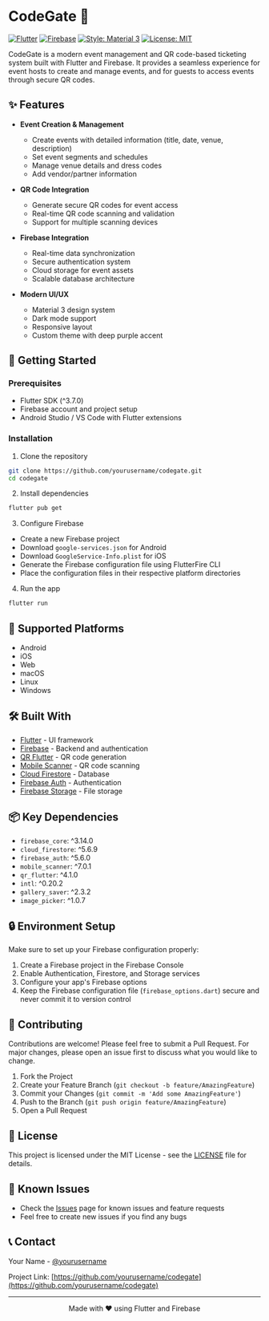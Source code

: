 # CodeGate 🎫

[![Flutter](https://img.shields.io/badge/Flutter-3.7+-02569B?logo=flutter)](https://flutter.dev)
[![Firebase](https://img.shields.io/badge/Firebase-Cloud-FFCA28?logo=firebase)](https://firebase.google.com)
[![Style: Material 3](https://img.shields.io/badge/Style-Material%203-757575?logo=material-design)](https://m3.material.io/)
[![License: MIT](https://img.shields.io/badge/License-MIT-yellow.svg)](https://opensource.org/licenses/MIT)

CodeGate is a modern event management and QR code-based ticketing system built with Flutter and Firebase. It provides a seamless experience for event hosts to create and manage events, and for guests to access events through secure QR codes.

## ✨ Features

- **Event Creation & Management**

  - Create events with detailed information (title, date, venue, description)
  - Set event segments and schedules
  - Manage venue details and dress codes
  - Add vendor/partner information

- **QR Code Integration**

  - Generate secure QR codes for event access
  - Real-time QR code scanning and validation
  - Support for multiple scanning devices

- **Firebase Integration**

  - Real-time data synchronization
  - Secure authentication system
  - Cloud storage for event assets
  - Scalable database architecture

- **Modern UI/UX**
  - Material 3 design system
  - Dark mode support
  - Responsive layout
  - Custom theme with deep purple accent

## 🚀 Getting Started

### Prerequisites

- Flutter SDK (^3.7.0)
- Firebase account and project setup
- Android Studio / VS Code with Flutter extensions

### Installation

1. Clone the repository

```bash
git clone https://github.com/yourusername/codegate.git
cd codegate
```

2. Install dependencies

```bash
flutter pub get
```

3. Configure Firebase

- Create a new Firebase project
- Download `google-services.json` for Android
- Download `GoogleService-Info.plist` for iOS
- Generate the Firebase configuration file using FlutterFire CLI
- Place the configuration files in their respective platform directories

4. Run the app

```bash
flutter run
```

## 📱 Supported Platforms

- Android
- iOS
- Web
- macOS
- Linux
- Windows

## 🛠️ Built With

- [Flutter](https://flutter.dev/) - UI framework
- [Firebase](https://firebase.google.com/) - Backend and authentication
- [QR Flutter](https://pub.dev/packages/qr_flutter) - QR code generation
- [Mobile Scanner](https://pub.dev/packages/mobile_scanner) - QR code scanning
- [Cloud Firestore](https://firebase.google.com/products/firestore) - Database
- [Firebase Auth](https://firebase.google.com/products/auth) - Authentication
- [Firebase Storage](https://firebase.google.com/products/storage) - File storage

## 📦 Key Dependencies

- `firebase_core`: ^3.14.0
- `cloud_firestore`: ^5.6.9
- `firebase_auth`: ^5.6.0
- `mobile_scanner`: ^7.0.1
- `qr_flutter`: ^4.1.0
- `intl`: ^0.20.2
- `gallery_saver`: ^2.3.2
- `image_picker`: ^1.0.7

## 🔒 Environment Setup

Make sure to set up your Firebase configuration properly:

1. Create a Firebase project in the Firebase Console
2. Enable Authentication, Firestore, and Storage services
3. Configure your app's Firebase options
4. Keep the Firebase configuration file (`firebase_options.dart`) secure and never commit it to version control

## 🤝 Contributing

Contributions are welcome! Please feel free to submit a Pull Request. For major changes, please open an issue first to discuss what you would like to change.

1. Fork the Project
2. Create your Feature Branch (`git checkout -b feature/AmazingFeature`)
3. Commit your Changes (`git commit -m 'Add some AmazingFeature'`)
4. Push to the Branch (`git push origin feature/AmazingFeature`)
5. Open a Pull Request

## 📄 License

This project is licensed under the MIT License - see the [LICENSE](LICENSE) file for details.

## 🐛 Known Issues

- Check the [Issues](https://github.com/yourusername/codegate/issues) page for known issues and feature requests
- Feel free to create new issues if you find any bugs

## 📞 Contact

Your Name - [@yourusername](https://twitter.com/yourusername)

Project Link: [https://github.com/yourusername/codegate](https://github.com/yourusername/codegate)

---

<p align="center">Made with ❤️ using Flutter and Firebase</p>
